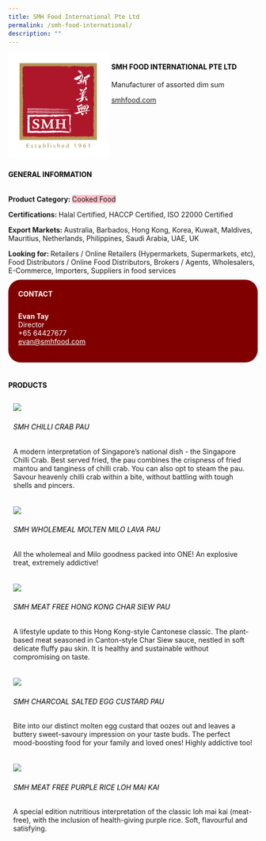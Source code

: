 ```yaml
--- 
title: SMH Food International Pte Ltd 
permalink: /smh-food-international/ 
description: ""
--- 
```

<div class="flex-paragraph"> 
<p style="text-transform: uppercase">
</p>
</div> 
<div class="flex-container" style="display: flex; flex-wrap: wrap;"> 
<div class="card sgds" style="flex: 1 1 40%; display: block;">
<img src="/images/smhintl.png">
</div> 
<div class="card-sgds" style="flex: 1 1 58%; display: block; margin-left: 3px"> 
<h4 style="text-transform: uppercase; color: black;">
<b>SMH Food International Pte Ltd
</b>
</h4> 
<p>Manufacturer of assorted dim sum
</p> 
<p>
<a href="http://smhfood.com/" target="_blank">smhfood.com
</a>
</p> 
</div> 
</div> 
<h4 style="text-transform: uppercase; color: black;">
<b>General Information
</b>
</h4> 
<div class="flex-container" style="display: flex; flex-wrap: wrap;"> 
<div class="card sgds" style="flex: 1 1 65%; display: block; align-self: stretch"> 
<div class="flex-paragraph"> 
<p>
<b>Product Category: 
</b>
<span style="background-color: pink; border-radius: 10 px;">Cooked Food
</span>
</p> 
<p>
<b>Certifications: 
</b>Halal Certified, HACCP Certified, ISO 22000 Certified
</p> 
<p>
<b>Export Markets: 
</b>Australia, Barbados, Hong Kong, Korea, Kuwait, Maldives, Mauritius, Netherlands, Philippines, Saudi Arabia, UAE, UK
</p> 
<p style="margin-bottom: 10px;">
<b>Looking for: 
</b>Retailers / Online Retailers (Hypermarkets, Supermarkets, etc), Food Distributors / Online Food Distributors, Brokers / Agents, Wholesalers, E-Commerce, Importers, Suppliers in food services
</p> 
</div> 
</div> 
<div class="card sgds" style="flex: 1 1 35%; padding: 10px; display: block; background-color: maroon; border-radius: 25px; align-self: center;"> 
<h4 style="color: white; margin-top: 10px; margin-left: 10px;">CONTACT
</h4> 
<div class="flex-paragraph"> 
<p style="padding: 10px; color: white;">
<b>Evan Tay
</b>
<br>Director
<br>+65 64427677
<br>
<a href="mailto:evan@smhfood.com" style="color: white;">evan@smhfood.com
</a>
</p> 
</div> 
</div> 
</div> 
<br> 
<h4 style="text-transform: uppercase; color: black;">
<b>products
</b>
</h4> 
<div style="display: flex; flex-wrap: wrap;"> 
<div class="card sgds" style="flex: 1 1 47%; margin: 10px; display: block;"> 
<div class="flex-image" style="display: block;">
<img src="https://drive.google.com/u/0/uc?id=1FHGI1r7AfzbMdhkcrYyHVOXBWtc7JLiM&export=download">
</div> 
<div class="flex-paragraph"> 
<h6 style="text-transform: uppercase; color: black;">SMH Chilli Crab Pau 
</h6> 
<p>A modern interpretation of Singapore’s national dish - the Singapore Chilli Crab. Best served fried, the pau combines the crispness of fried mantou and tanginess of chilli crab. You can also opt to steam the pau. Savour heavenly chilli crab within a bite, without battling with tough shells and pincers.
</p>
</div> 
</div> 
<div class="card sgds" style="flex: 1 1 47%; margin: 10px; display: block;"> 
<div class="flex-image" style="display: block;">
<img src="https://drive.google.com/u/0/uc?id=1NQvkjyks2P1H9vvIR7ALAc6uDAP3gLps&export=download">
</div> 
<div class="flex-paragraph"> 
<h6 style="text-transform: uppercase; color: black;">SMH Wholemeal Molten Milo Lava Pau
</h6> 
<p>All the wholemeal and Milo goodness packed into ONE! An explosive treat, extremely addictive!
</p>
</div> 
</div> 
<div class="card sgds" style="flex: 1 1 47%; margin: 10px; display: block;"> 
<div class="flex-image" style="display: block;">
<img src="https://drive.google.com/u/0/uc?id=11XMvLcT0HE3Jw9hiFSZNIFdQ6um1uReq&export=download">
</div> 
<div class="flex-paragraph"> 
<h6 style="text-transform: uppercase; color: black;">SMH Meat Free Hong Kong Char Siew Pau
</h6> 
<p>A lifestyle update to this Hong Kong-style Cantonese classic. The plant-based meat seasoned in Canton-style Char Siew sauce, nestled in soft delicate fluffy pau skin. It is healthy and sustainable without compromising on taste.
</p>
</div> 
</div> 
<div class="card sgds" style="flex: 1 1 47%; margin: 10px; display: block;"> 
<div class="flex-image" style="display: block;">
<img src="https://drive.google.com/u/0/uc?id=1M-8NRzpoyy6C5BlrV5ADrRG7QAopV1hS&export=download">
</div> 
<div class="flex-paragraph"> 
<h6 style="text-transform: uppercase; color: black;">SMH Charcoal Salted Egg Custard Pau
</h6> 
<p>Bite into our distinct molten egg custard that oozes out and leaves a buttery sweet-savoury impression on your taste buds. The perfect mood-boosting food for your family and loved ones! Highly addictive too!
</p>
</div> 
</div> 
<div class="card sgds" style="flex: 1 1 47%; margin: 10px; display: block;"> 
<div class="flex-image" style="display: block;">
<img src="https://drive.google.com/u/0/uc?id=1Bgdzol_deSQOHVt_jT1E_Tk9qlIGfO8v&export=download">
</div> 
<div class="flex-paragraph"> 
<h6 style="text-transform: uppercase; color: black;">SMH Meat Free Purple Rice Loh Mai Kai
</h6> 
<p>A special edition nutritious interpretation of the classic loh mai kai (meat-free), with the inclusion of health-giving purple rice. Soft, flavourful and satisfying.
</p>
</div> 
</div> 
</div>